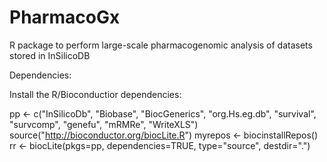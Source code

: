 PharmacoGx
==========

R package to perform large-scale pharmacogenomic analysis of datasets stored in InSilicoDB

Dependencies:

Install the R/Bioconductior dependencies:

pp <- c("InSilicoDb", "Biobase", "BiocGenerics", "org.Hs.eg.db", "survival", "survcomp", "genefu", "mRMRe", "WriteXLS")
source("http://bioconductor.org/biocLite.R")
myrepos <- biocinstallRepos()
rr <- biocLite(pkgs=pp, dependencies=TRUE, type="source", destdir=".")